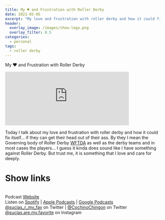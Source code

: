 ```yaml
---
title: My ♥️ and Frustration with Roller Derby
date: 2021-05-05
excerpt: "My love and frustration with roller derby and how it could fix itself… if they can get their head out of their ass"
header:
  overlay_image: /images/show-logo.png
  overlay_filter: 0.5
categories:
  - personal
tags:
  - roller derby
---
```


My ♥️ and Frustration with Roller Derby

<iframe src="https://open.spotify.com/embed-podcast/episode/1j7U65LPpWt2zId48cVixj" width="80%" height="175" frameborder="0" allowtransparency="true" allow="encrypted-media"></iframe>

Today I talk about my love and frustration with roller derby and how it could fix itself… if they can get their head out of their ass.
By they I mean the Governing body of Roller Derby [WFTDA](https://wftda.com) as well as the derby teams and in most cases the players… I guess it kinda does sound like I have something against Roller Derby. But trust me, it is something that I love and care for deeply.

# Show links

<br> Podcast [Website](https://sucias.xyz)  <a href='https://sucias.xyz'><i class='fas fa-link'></i></a>
<br> Listen on [Spotify](https://open.spotify.com/show/3XjoipCU3QzeIaQAAQpBdW)  <a href='https://open.spotify.com/show/3XjoipCU3QzeIaQAAQpBdW'><i class='fab fa-spotify'></i></a> | [Apple Podcasts](https://podcasts.apple.com/us/podcast/sucias-are-my-favorite/id1548173787)<i class='fas fa-podcast'></i> | [Google Podcasts](https://podcasts.google.com/feed/aHR0cHM6Ly9hbmNob3IuZm0vcy80MjI0YzYzYy9wb2RjYXN0L3Jzcw)  <a href='https://podcasts.google.com/feed/aHR0cHM6Ly9hbmNob3IuZm0vcy80MjI0YzYzYy9wb2RjYXN0L3Jzcw'><i class='fab fa-google-play'></i></a>
<br> [@sucias_r_my_fav](https://twitter.com/sucias_r_my_fav) on Twitter  <a href='https://twitter.com/sucias_r_my_fav'><i class='fab fa-twitter'></i></a> |  [@CochinoChingon](https://twitter.com/cochinochingon) on Twitter <a href='https://twitter.com/cochinochingon'><i class='fab fa-twitter'></i></a>
<br> [@sucias.are.my.favorite](https://instagram.com/sucias.are.my.favorite) on Instagram  <a href='https://www.instagram.com/sucias.are.my.favorite'><i class='fa-brands fa-instagram-square'></i></a>

